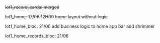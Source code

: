 ~~lot1_record_cards: merged~~

~~lot1_home: 17/06 12H00~~
~~home layout without logic~~

lot1_home_bloc: 21/06
add business logic to home app bar
add shrimmer

lot1_home_records_bloc: 21/06


